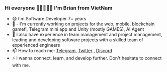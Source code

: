 ### Hi everyone 👋👋👋👋👋 I'm Brian from VietNam

<!--
**bienpx224/bienpx224** is a ✨ _special_ ✨ repository because its `README.md` (this file) appears on your GitHub profile.

-->

- 😄 I'm Software Developer 7+ years
- 🔭 - I'm currently working on projects for the web, mobile, blockchain gamefi, Telegram mini app and Unity (mostly GAMES), AI Agent
- 👥 I also have experience in team management and project management, leading and developing software projects with a skilled team of experienced engineers
- 📫 How to reach me: [Telegram](https://telegram.me/bnana1212),  [Twitter](https://twitter.com/BienPham_BK) , [Discord](https://discord.com/users/8746)
- ⚡ I wanna connect, learn, and develop further.  Don't hesitate to connect with me. 
